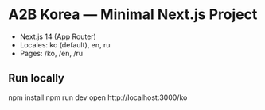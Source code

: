 # A2B Korea — Minimal Next.js Project

- Next.js 14 (App Router)
- Locales: ko (default), en, ru
- Pages: /ko, /en, /ru

## Run locally
npm install
npm run dev
open http://localhost:3000/ko
